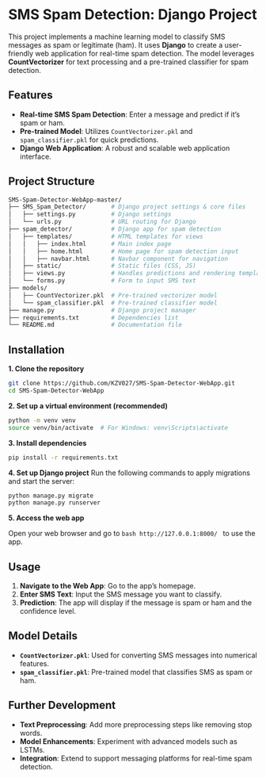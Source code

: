 # SMS Spam Detection: Django Project

This project implements a machine learning model to classify SMS messages as spam or legitimate (ham). It uses **Django** to create a user-friendly web application for real-time spam detection. The model leverages **CountVectorizer** for text processing and a pre-trained classifier for spam detection.

## Features
- **Real-time SMS Spam Detection**: Enter a message and predict if it’s spam or ham.
- **Pre-trained Model**: Utilizes `CountVectorizer.pkl` and `spam_classifier.pkl` for quick predictions.
- **Django Web Application**: A robust and scalable web application interface.

## Project Structure

```bash
SMS-Spam-Detector-WebApp-master/
├── SMS_Spam_Detector/       # Django project settings & core files
│   ├── settings.py          # Django settings
│   └── urls.py              # URL routing for Django
├── spam_detector/           # Django app for spam detection
│   ├── templates/           # HTML templates for views
│   │   ├── index.html       # Main index page
│   │   ├── home.html        # Home page for spam detection input
│   │   ├── navbar.html      # Navbar component for navigation
│   ├── static/              # Static files (CSS, JS)
│   ├── views.py             # Handles predictions and rendering templates
│   └── forms.py             # Form to input SMS text
├── models/
│   ├── CountVectorizer.pkl  # Pre-trained vectorizer model
│   └── spam_classifier.pkl  # Pre-trained classifier model
├── manage.py                # Django project manager
├── requirements.txt         # Dependencies list
└── README.md                # Documentation file
```

## Installation
**1. Clone the repository**

```bash
git clone https://github.com/KZV027/SMS-Spam-Detector-WebApp.git
cd SMS-Spam-Detector-WebApp 
```

**2. Set up a virtual environment (recommended)**

```bash
python -m venv venv
source venv/bin/activate  # For Windows: venv\Scripts\activate

```

**3. Install dependencies**
```bash
pip install -r requirements.txt

```

**4. Set up Django project**
Run the following commands to apply migrations and start the server:

```bash
python manage.py migrate
python manage.py runserver

```

**5. Access the web app** 

Open your web browser and go to ```bash http://127.0.0.1:8000/ ``` to use the app.

## Usage

1. **Navigate to the Web App**: Go to the app’s homepage.
2. **Enter SMS Text**: Input the SMS message you want to classify.
3. **Prediction**: The app will display if the message is spam or ham and the confidence level.

## Model Details

- **`CountVectorizer.pkl`**: Used for converting SMS messages into numerical features.
- **`spam_classifier.pkl`**: Pre-trained model that classifies SMS as spam or ham.

## Further Development

- **Text Preprocessing**: Add more preprocessing steps like removing stop words.
- **Model Enhancements**: Experiment with advanced models such as LSTMs.
- **Integration**: Extend to support messaging platforms for real-time spam detection.

